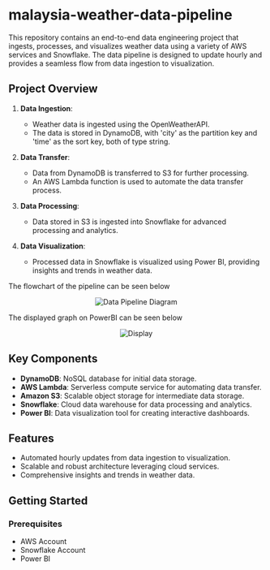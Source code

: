 # malaysia-weather-data-pipeline

This repository contains an end-to-end data engineering project that ingests, processes, and visualizes weather data using a variety of AWS services and Snowflake. The data pipeline is designed to update hourly and provides a seamless flow from data ingestion to visualization.

## Project Overview

1. **Data Ingestion**:
   - Weather data is ingested using the OpenWeatherAPI.
   - The data is stored in DynamoDB, with 'city' as the partition key and 'time' as the sort key, both of type string.

2. **Data Transfer**:
   - Data from DynamoDB is transferred to S3 for further processing.
   - An AWS Lambda function is used to automate the data transfer process.

3. **Data Processing**:
   - Data stored in S3 is ingested into Snowflake for advanced processing and analytics.

4. **Data Visualization**:
   - Processed data in Snowflake is visualized using Power BI, providing insights and trends in weather data.

The flowchart of the pipeline can be seen below

<p align="center">
  <img src="https://github.com/user-attachments/assets/5fbd7c1a-f446-4674-be6f-f5b9eec66634" alt="Data Pipeline Diagram"/>
</p>

The displayed graph on PowerBI can be seen below

<p align="center">
  <img src="https://github.com/user-attachments/assets/6c155b8b-4b66-4c3b-b961-eead72390631" alt="Display"/>
</p>

## Key Components

- **DynamoDB**: NoSQL database for initial data storage.
- **AWS Lambda**: Serverless compute service for automating data transfer.
- **Amazon S3**: Scalable object storage for intermediate data storage.
- **Snowflake**: Cloud data warehouse for data processing and analytics.
- **Power BI**: Data visualization tool for creating interactive dashboards.

## Features

- Automated hourly updates from data ingestion to visualization.
- Scalable and robust architecture leveraging cloud services.
- Comprehensive insights and trends in weather data.

## Getting Started

### Prerequisites

- AWS Account
- Snowflake Account
- Power BI
